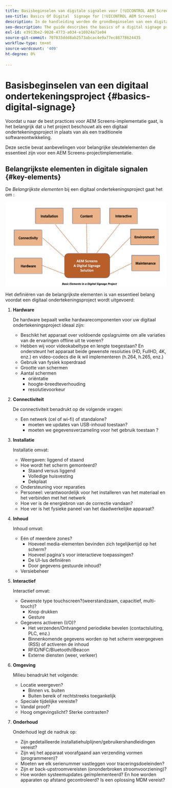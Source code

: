 ```yaml
---
title: Basisbeginselen van digitale signalen voor [!UICONTROL AEM Screens]
seo-title: Basics Of Digital  Signage for [!UICONTROL AEM Screens]
description: In de handleiding worden de grondbeginselen van een digitaal ondertekeningsproject beschreven
seo-description: The guide describes the basics of a digital signage project
exl-id: e3913be2-9028-4773-a034-e16924a71e04
source-git-commit: 707833ddd8ab2573abcac4e9a77ec88778624435
workflow-type: tm+mt
source-wordcount: '409'
ht-degree: 0%

---
```


# Basisbeginselen van een digitaal ondertekeningsproject {#basics-digital-signage}

Voordat u naar de best practices voor AEM Screens-implementatie gaat, is het belangrijk dat u het project beschouwt als een digitaal ondertekeningsproject in plaats van als een traditionele softwareontwikkeling.

Deze sectie bevat aanbevelingen voor belangrijke sleutelelementen die essentieel zijn voor een AEM Screens-projectimplementatie.

## Belangrijkste elementen in digitale signalen {#key-elements}

De *Belangrijkste elementen* bij een digitaal ondertekeningsproject gaat het om :

![](/help/assets/Elements-Revised.png)

Het definiëren van de belangrijkste elementen is van essentieel belang voordat een digitaal ondertekeningsproject wordt uitgevoerd:

1. **Hardware**

   De hardware bepaalt welke hardwarecomponenten voor uw digitaal ondertekeningsproject ideaal zijn:
   * Beschikt het apparaat over voldoende opslagruimte om alle variaties van de ervaringen offline uit te voeren?
   * Hebben wij voor videokabeltype en lengte toegestaan? En ondersteunt het apparaat beide gewenste resoluties (HD, FullHD, 4K, enz.) en video-codecs die ik wil implementeren (h.264, h.265, enz.)
   * Gebruik van fysiek koperdraad
   * Grootte van schermen
   * Aantal schermen
      * oriëntatie
      * hoogte-breedteverhouding
      * resolutievoorkeur

1. **Connectiviteit**

   De connectiviteit benadrukt op de volgende vragen:
   * Een netwerk (cel of wi-fi) of standalone?
      * moeten we updates van USB-inhoud toestaan?
      * moeten we gegevensverzameling voor het gebruik toestaan ?

1. **Installatie**

   Installatie omvat:
   * Weergaven: liggend of staand
   * Hoe wordt het scherm gemonteerd?
      * Staand versus liggend
      * Volledige huisvesting
      * Dekplaat
   * Ondersteuning voor reparaties
   * Personeel: verantwoordelijk voor het installeren van het materiaal en het verbinden met het netwerk
   * Hoe ver is de energiebron van de correctie vandaan?
   * Hoe ver is het fysieke paneel van het daadwerkelijke apparaat?

1. **Inhoud**

   Inhoud omvat:
   * Eén of meerdere zones?
      * Hoeveel media-elementen bevinden zich tegelijkertijd op het scherm?
      * Hoeveel pagina&#39;s voor interactieve toepassingen?
      * De UI-lus definiëren
      * Door gegevens gestuurde inhoud?
   * Versiebeheer

1. **Interactief**

   Interactief omvat:
   * Gewenste type touchscreen?(weerstandzaam, capacitief, multi-touch)?
      * Knop drukken
      * Gesture
   * Gegevens activeren (I/O)?
      * Het verzenden/Ontvangend periodieke bevelen (contactsluiting, PLC, enz.)
      * Binnenkomende gegevens worden op het scherm weergegeven (RSS) of activeren de inhoud
      * RFID/NFC/Bluetooth/iBeacon
      * Externe diensten (weer, verkeer)

1. **Omgeving**

   Milieu benadrukt het volgende:
   * Locatie weergeven?
      * Binnen vs. buiten
      * Buiten bereik of rechtstreeks toegankelijk
   * Speciale tijdelijke vereiste?
   * Vandal proof?
   * Hoog omgevingslicht? Sterke contrasten?

1. **Onderhoud**

   Onderhoud legt de nadruk op:

   * Zijn gedetailleerde installatiehulplijnen/gebruikershandleidingen vereist?
   * Zijn wij het apparaat voorafgaand aan verzending vormen (programmeren)?
   * Moeten we elk serienummer vastleggen voor traceringsdoeleinden?
   * Zijn er back-upstroomvereisten (ononderbroken stroomvoorziening)?
   * Hoe worden systeemupdates geïmplementeerd? En hoe worden apparaten op afstand gecontroleerd? Is een oplossing MDM vereist?
